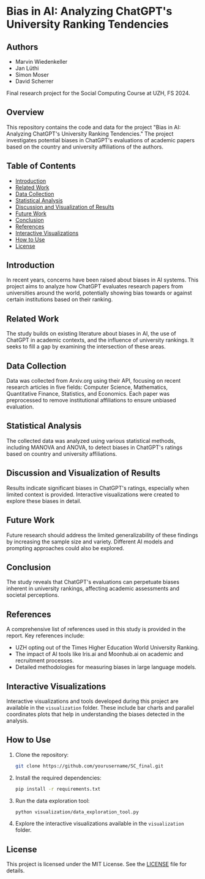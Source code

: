 # Bias in AI: Analyzing ChatGPT's University Ranking Tendencies

## Authors
- Marvin Wiedenkeller
- Jan Lüthi
- Simon Moser
- David Scherrer

Final research project for the Social Computing Course at UZH, FS 2024.

## Overview
This repository contains the code and data for the project "Bias in AI: Analyzing ChatGPT's University Ranking Tendencies." The project investigates potential biases in ChatGPT's evaluations of academic papers based on the country and university affiliations of the authors.

## Table of Contents
- [Introduction](#introduction)
- [Related Work](#related-work)
- [Data Collection](#data-collection)
- [Statistical Analysis](#statistical-analysis)
- [Discussion and Visualization of Results](#discussion-and-visualization-of-results)
- [Future Work](#future-work)
- [Conclusion](#conclusion)
- [References](#references)
- [Interactive Visualizations](#interactive-visualizations)
- [How to Use](#how-to-use)
- [License](#license)

## Introduction
In recent years, concerns have been raised about biases in AI systems. This project aims to analyze how ChatGPT evaluates research papers from universities around the world, potentially showing bias towards or against certain institutions based on their ranking.

## Related Work
The study builds on existing literature about biases in AI, the use of ChatGPT in academic contexts, and the influence of university rankings. It seeks to fill a gap by examining the intersection of these areas.

## Data Collection
Data was collected from Arxiv.org using their API, focusing on recent research articles in five fields: Computer Science, Mathematics, Quantitative Finance, Statistics, and Economics. Each paper was preprocessed to remove institutional affiliations to ensure unbiased evaluation.

## Statistical Analysis
The collected data was analyzed using various statistical methods, including MANOVA and ANOVA, to detect biases in ChatGPT's ratings based on country and university affiliations.

## Discussion and Visualization of Results
Results indicate significant biases in ChatGPT's ratings, especially when limited context is provided. Interactive visualizations were created to explore these biases in detail.

## Future Work
Future research should address the limited generalizability of these findings by increasing the sample size and variety. Different AI models and prompting approaches could also be explored.

## Conclusion
The study reveals that ChatGPT's evaluations can perpetuate biases inherent in university rankings, affecting academic assessments and societal perceptions.

## References
A comprehensive list of references used in this study is provided in the report. Key references include:
- UZH opting out of the Times Higher Education World University Ranking.
- The impact of AI tools like Iris.ai and Moonhub.ai on academic and recruitment processes.
- Detailed methodologies for measuring biases in large language models.

## Interactive Visualizations
Interactive visualizations and tools developed during this project are available in the `visualization` folder. These include bar charts and parallel coordinates plots that help in understanding the biases detected in the analysis.

## How to Use
1. Clone the repository:
    ```bash
    git clone https://github.com/yourusername/SC_final.git
    ```
2. Install the required dependencies:
    ```bash
    pip install -r requirements.txt
    ```
3. Run the data exploration tool:
    ```bash
    python visualization/data_exploration_tool.py
    ```
4. Explore the interactive visualizations available in the `visualization` folder.

## License
This project is licensed under the MIT License. See the [LICENSE](LICENSE) file for details.

